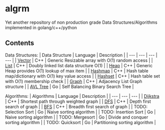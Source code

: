 # algrm
Yet another repository of non production grade Data Structures/Algorithms 
implemented in golang/c++/python

## Contents
Data Structures:
| Data Structure | Language |  Description | 
| --- | --- | --- | --- |
| [Vector](./structs/vector/cpp/) | C++ | Generic Resizable array with O(1) random access |
| [List](./structs/list/cpp/) | C++ | Doubly linked list data structure O(1) |
| [Heap](./structs/heap/cpp/) | C++ | Generic Heap provides O(1) lookup of max item |
| [Hashmap](./structs/hashmap/cpp/) | C++ | Hash table map/dictionary with O(1) key value access |
| [Hashset](./structs/hashset/cpp) | C++ | Hash table set with O(1) membership check |
| [Graph](./structs/graph/cpp) | C++ | Adjacency List Graph structure |
| [AVL Tree](./structs/avl/go/) | Go | Self Balancing Binary Search Tree |

Algorithms:
| Algorithms | Language | Description |
| --- | --- | --- |
| [Dijkstra](./algos/dijkstra/cpp/) | C++ | Shortest path through weighted graph |
| [DFS](./algos/dfs/cpp/) | C++ | Depth first search of graph |
| [BFS](./algos/bfs/cpp) | C++ | Breadth first search of graph |
| TODO: Selection Sort | Go | Naive sorting algorithm |
| TODO: Insertion Sort | Go | Naive sorting algorithm |
| TODO: Mergesort | Go | Divide and conquer sorting algorithm |
| TODO: Quicksort | Go | Partitioning sorting algorithm |
